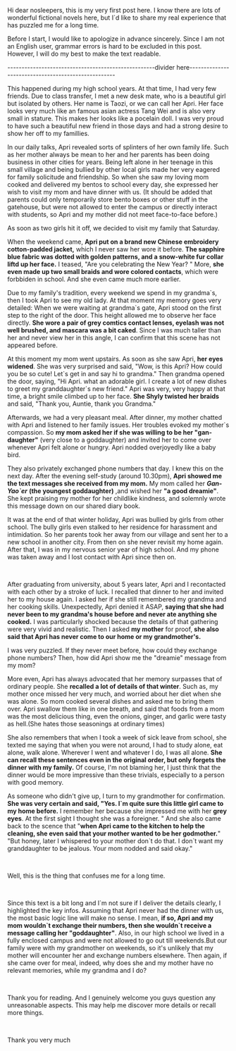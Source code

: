 Hi dear nosleepers, this is my very first post here. I know there are lots of  wonderful fictional novels here, but I\`d like to share my real experience that has puzzled me for a long time.

Before I start, I would like to apologize in advance sincerely. Since I am not an English user, grammar errors is hard to be excluded in this post. However, I will do my best to make the text readable.

\----------------------------------------------------divider here----------------------------------------------------

This happened during my high school years. At that time, I had very few friends. Due to class transfer, I met a new desk mate, who is a beautiful girl but isolated by others. Her name is Taozi, or we can call her Apri. Her face looks very much like an famous asian actress Tang Wei and is also very small in stature. This makes her looks like a pocelain doll. I was very proud to have such a beautiful new friend in those days and had a strong desire to show her off to my famillies.

In our daily talks, Apri revealed sorts of splinters of her own family life. Such as her mother always be mean to her and her parents has been doing business in other cities for years. Being left alone in her teenage in this small village and being bullied by other local girls made her very eagered for family solicitude and friendship. So when she saw my loving mom cooked and delivered my bentos to school every day, she expressed her wish to visit my mom and have dinner with us. (It should be added that parents could only temporarily store bento boxes or other stuff in the gatehouse, but were not allowed to enter the campus or directly interact with students, so Apri and my mother did not meet  face-to-face before.)

As soon as two girls hit it off, we decided to visit my family that Saturday.

When the weekend came, **Apri put on a brand new Chinese embroidery cotton-padded jacket,** which I never saw her wore it before. **The sapphire blue fabric was dotted with golden patterns, and a snow-white fur collar liftd up her face.** I teased, "Are you celebrating the New Year? " More, **she even made up two small braids and wore colored contacts**, which were forbbiden in school. And she even came much more earlier.

Due to my family's tradition, every weekend we spend in my grandma\`s,  then I took Apri to see my old lady. At that moment my memory goes very detailed: When we were waiting at grandma\`s gate, Apri stood on the first step to the right of the door. This height allowed me to observe her face directly. **She wore a pair of grey comtics contact lenses, eyelash was not well brushed, and mascara was a bit caked**. Since I was much taller than her and never view her in this angle, I can confirm that this scene has not appeared before.

At this moment my mom went upstairs. As soon as she saw Apri, **her eyes widened**. She was very surprised and said, "Wow, is this Apri? How could you be so cute! Let\`s get in and say hi to grandma." Then grandma opened the door, saying, "Hi Apri. what an adorable girl. I create a lot of new dishes to greet my granddaughter\`s new friend." Apri was very, very happy at that time, a bright smile climbed up to her face. **She Shyly twisted her braids** and said, "Thank you, Auntie, thank you Grandma."

Afterwards, we had a very pleasant meal. After dinner, my mother chatted with Apri and listened to her family issues. Her troubles evoked my mother\`s compassion. So **my mom asked her if she was willing to be her "gan-daughter"** (very close to a goddaughter) and invited her to come over whenever Apri felt alone or hungry. Apri nodded overjoyedly like a baby bird.

They also privately exchanged phone numbers that day. I knew this on the next day. After the evening self-study (around 10.30pm), **Apri showed me the text messages she received from my mom.** My mom called her ***Gan- Yao\`er*** **(the youngest goddaughter)** ,and wished her **"a good dreamie"**. She kept praising my mother for her childlike kindness, and solemnly wrote this message down on our shared diary book.

It was at the end of that winter holiday, Apri was bullied by girls from other school. The bully girls even stalked to her residence for harassment and intimidation. So her parents took her away from our village and sent her to a new school in another city. From then on she never revisit my home again. After that, I was in my nervous senior year of high school. And my phone was taken away and I lost contact with Apri since then on.

&#x200B;

After graduating from university, about 5 years later, Apri and I recontacted with each other by a stroke of luck. I recalled that dinner to her and invited her to my house again. I asked her if she still remembered my grandma and her cooking skills.  Unexpectedly, Apri denied it ASAP, **saying that she had never been to my grandma's house before and never ate anything she cooked.** I was particularly shocked because the details of that gathering were very vivid and realistic. Then I asked **my mother** for proof, **she also said that Apri has never come to our home or my grandmother's.**

I was very puzzled. If they never meet before, how could they exchange phone numbers? Then, how did Apri show me the "dreamie" message from my mom?

More even, Apri has always advocated that her memory surpasses that of ordinary people. She **recalled a lot of details of that winter**. Such as, my mother once missed her very much, and worried about her diet when she was alone. So mom cooked several dishes and asked me to bring them over. Apri swallow them like in one breath, and said that foods from a mom was the most delicious thing, even the onions, ginger, and garlic were tasty as hell.(She hates those seasonings at ordinary times)

She also remembers that when I took a week of sick leave from school, she texted me saying that when you were not around, I had to study alone, eat alone, walk alone. Wherever I went and whatever I do, I was all alone. **She can recall these sentences even in the original order, but only forgets the dinner with my family.** Of course, I'm not blaming her, I just think that the dinner would be more impressive than these trivials, especially to a person with good memory.

As someone who didn't give up, I turn to my grandmother for confirmation. **She was very certain and said, "Yes. I\`m quite sure this little girl came to my home before.** I remember her because she impressed me with her **grey eyes**.  At the first sight I thought she was a foreigner. " And she also came back to the scence that "**when Apri came to the kitchen to help the cleaning, she even said that your mother wanted to be her godmother.**" "But honey, later I whispered to your mother don\`t do that. I don\`t want my granddaughter to be jealous. Your mom nodded and said okay."

&#x200B;

Well, this is the thing that confuses me for a long time.

&#x200B;

Since this text is a bit long and I\`m not sure if I deliver the details clearly,  I highlighted the key infos. Assuming that Apri never had the dinner with us, the most basic logic line will make no sense.  I mean, **if so, Apri and my mom wouldn\`t exchange their numbers, then she wouldn\`t receive a message calling her "goddaughter"**. Also, in our high school we lived in a fully enclosed campus and were not allowed to go out till weekends.But our family were with my grandmother on weekends, so it's unlikely that my mother will encounter her and exchange numbers elsewhere. Then again, if she came over for meal, indeed, why does she and my mother have no relevant memories, while my grandma and I do?

&#x200B;

Thank you for reading. And I genuinely welcome you guys question any unreasonable aspects.  This may help me discover more details or recall more things.

&#x200B;

Thank you very much